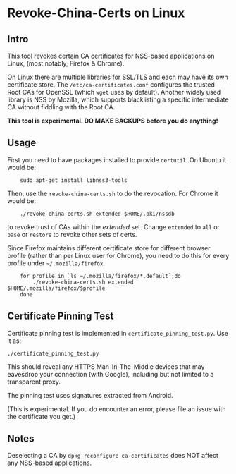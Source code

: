 Revoke-China-Certs on Linux
==========================================

## Intro

This tool revokes certain CA certificates for NSS-based applications on Linux,
(most notably, Firefox & Chrome).

On Linux there are multiple libraries for SSL/TLS and each may have its own
certificate store. The `/etc/ca-certificates.conf` configures the trusted
Root CAs for OpenSSL (which `wget` uses by default). Another widely used
library is NSS by Mozilla, which supports blacklisting a specific intermediate
CA without fiddling with the Root CA.

**This tool is experimental. DO MAKE BACKUPS before you do anything!**

## Usage

First you need to have packages installed to provide `certutil`. On Ubuntu it would be:

        sudo apt-get install libnss3-tools

Then, use the `revoke-china-certs.sh` to do the revocation. For Chrome it would be:

        ./revoke-china-certs.sh extended $HOME/.pki/nssdb

to revoke trust of CAs within the *extended* set. Change `extended` to `all` or `base`
or `restore` to revoke other sets of certs.

Since Firefox maintains different certificate store for different browser profile (rather
than per Linux user for Chrome), you need to do this for every profile under `~/.mozilla/firefox`.

        for profile in `ls ~/.mozilla/firefox/*.default`;do
            ./revoke-china-certs.sh extended $HOME/.mozilla/firefox/$profile
        done

## Certificate Pinning Test

Certificate pinning test is implemented in `certificate_pinning_test.py`.
Use it as:

    ./certificate_pinning_test.py

This should reveal any HTTPS Man-In-The-Middle devices that may eavesdrop
your connection (with Google), including but not limited to a transparent
proxy.

The pinning test uses signatures extracted from Android.

(This is experimental. If you do encounter an error, please file an issue
with the certificate you get.)

## Notes

Deselecting a CA by `dpkg-reconfigure ca-certificates` does NOT affect any NSS-based applications.
